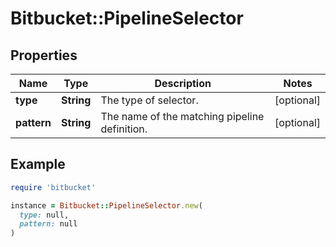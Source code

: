 # Bitbucket::PipelineSelector

## Properties

| Name | Type | Description | Notes |
| ---- | ---- | ----------- | ----- |
| **type** | **String** | The type of selector. | [optional] |
| **pattern** | **String** | The name of the matching pipeline definition. | [optional] |

## Example

```ruby
require 'bitbucket'

instance = Bitbucket::PipelineSelector.new(
  type: null,
  pattern: null
)
```


